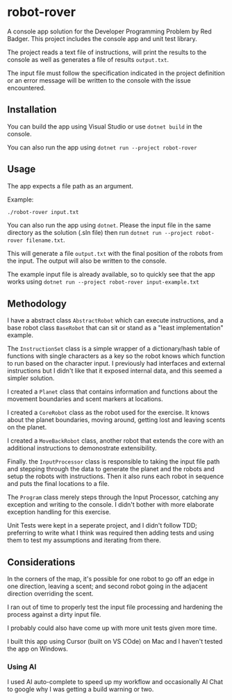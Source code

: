 # robot-rover

A console app solution for the Developer Programming Problem by Red Badger. This project includes the console app and unit test library.

The project reads a text file of instructions, will print the results to the console as well as generates a file of results `output.txt`.

The input file must follow the specification indicated in the project definition or an error message will be written to the console with the issue encountered.

## Installation
You can build the app using Visual Studio or use `dotnet build` in the console.

You can also run the app using `dotnet run --project robot-rover`

## Usage
The app expects a file path as an argument.

Example:
```bash
./robot-rover input.txt
```
You can also run the app using `dotnet`. Please the input file in the same directory as the solution (.sln file) then run `dotnet run --project robot-rover filename.txt`.

This will generate a file `output.txt` with the final position of the robots from the input. The output will also be written to the console.

The example input file is already available, so to quickly see that the app works using `dotnet run --project robot-rover input-example.txt`

## Methodology
I have a abstract class `AbstractRobot` which can execute instructions, and a base robot class `BaseRobot` that can sit or stand as a "least implementation" example. 

The `InstructionSet` class is a simple wrapper of a dictionary/hash table of functions with single characters as a key so the robot knows which function to run based on the character input. I previously had interfaces and external instructions but I didn't like that it exposed internal data, and this seemed a simpler solution.

I created a `Planet` class that contains information and functions about the movement boundaries and scent markers at locations.

I created a `CoreRobot` class as the robot used for the exercise. It knows about the planet boundaries, moving around, getting lost and leaving scents on the planet.

I created a `MoveBackRobot` class, another robot that extends the core with an additional instructions to demonostrate extensibility.

Finally. the `InputProcessor` class is responsible to taking the input file path and stepping through the data to generate the planet and the robots and setup the robots with instructions. Then it also runs each robot in sequence and puts the final locations to a file.

The `Program` class merely steps through the Input Processor, catching any exception and writing to the console. I didn't bother with more elaborate exception handling for this exercise.

Unit Tests were kept in a seperate project, and I didn't follow TDD; preferring to write what I think was required then adding tests and using them to test my assumptions and iterating from there.

## Considerations
In the corners of the map, it's possible for one robot to go off an edge in one direction, leaving a scent; and second robot going in the adjacent direction overriding the scent.

I ran out of time to properly test the input file processing and hardening the process against a dirty input file.

I probably could also have come up with more unit tests given more time.

I built this app using Cursor (built on VS COde) on Mac and I haven't tested the app on Windows.

### Using AI
I used AI auto-complete to speed up my workflow and occasionally AI Chat to google why I was getting a build warning or two.